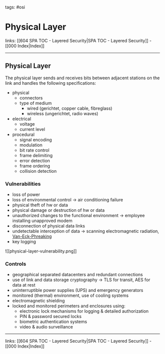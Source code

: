 tags: #osi

# Physical Layer

links: [[604 SPA TOC - Layered Security|SPA TOC - Layered Security]] - [[000 Index|Index]]

---

## Physical Layer

The physical layer sends and receives bits between adjacent stations on the link and handles the following specifications:

- physical
	- connectors
	- type of medium
		- wired (gerichtet, copper cable, fibreglass)
		- wireless (ungerichtet, radio waves)
- electrical
	- voltage
	- current level
- procedural
	- signal encoding
	- modulation
	- bit rate control
	- frame delimiting
	- error detection
	- frame ordering
	- collision detection

### Vulnerabilities

- loss of power
- loss of environmental control $\rightarrow$ air conditioning failure
- physical theft of hw or data
- physical damage or destruction of hw or data
- unauthorized changes to the functional environment $\rightarrow$ employee installing unapproved modem
- disconnection of physical data links
- undetectable interception of data $\rightarrow$ scanning electromagnetic radiation, [Van-Eck-Phreaking](https://de.wikipedia.org/wiki/Van-Eck-Phreaking)
- key logging

![[physical-layer-vulnerability.png]]

### Controls

- geographical separated datacenters and redundant connections
- use of link and data storage cryptography -> TLS for transit, AES for data at rest
- uninterruptible power supplies (UPS) and emergency generators
- monitored (thermal) environment, use of cooling systems
- electromagnetic shielding
- locked and monitored perimeters and enclosures using:
	- electronic lock mechanisms for logging & detailed authorization
	- PIN & password secured locks
	- biometric authentication systems
	- video & audio surveillance

---
links: [[604 SPA TOC - Layered Security|SPA TOC - Layered Security]] - [[000 Index|Index]]